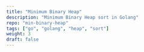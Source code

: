 ```yaml
---
title: "Minimum Binary Heap"
description: "Minimum Binary Heap sort in Golang"
repo: "min-binary-heap"
tags: ["go", "golang", "heap", "sort"]
weight: 3
draft: false
---
```

